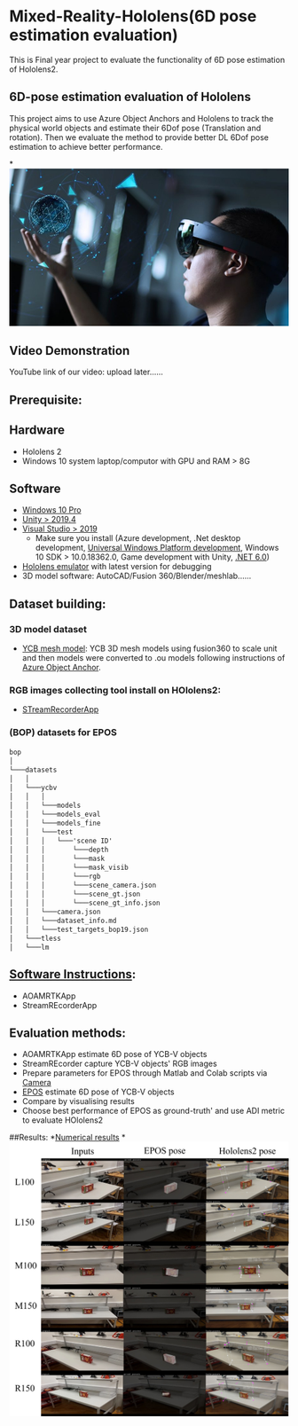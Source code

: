 # Mixed-Reality-Hololens(6D pose estimation evaluation)
 This is Final year project to evaluate the functionality of 6D pose estimation of Hololens2. 

## 6D-pose estimation evaluation of Hololens

This project aims to use Azure Object Anchors and Hololens to track the physical world objects and estimate their 6Dof pose (Translation and rotation).
Then we evaluate the method to provide better DL 6Dof pose estimation to achieve better performance.

*![](https://github.com/Anthony-EEE/Mixed-Reality-Hololens-6D-pose-estimation/blob/main/Images/msft-hololens-2.jpeg)
## Video Demonstration
YouTube link of our video: upload later......

## Prerequisite:
  ## Hardware

  * Hololens 2
  * Windows 10 system laptop/computor with GPU and RAM > 8G

  ## Software
  * [Windows 10 Pro](https://www.microsoft.com/en-gb/d/windows-10-pro/df77x4d43rkt?activetab=pivot:overviewtab)
  * [Unity > 2019.4](https://unity3d.com/get-unity/download/archive) 
  * [Visual Studio > 2019](https://docs.microsoft.com/en-gb/visualstudio/releases/2019/release-notes)
    * Make sure you install (Azure development, .Net desktop development, [Universal Windows Platform development](https://visualstudio.microsoft.com/en-gb/vs/features/universal-windows-platform/), Windows 10 SDK > 10.0.18362.0, Game development with Unity, [.NET 6.0](https://dotnet.microsoft.com/en-us/download/dotnet/6.0))
  * [Hololens emulator](https://docs.microsoft.com/en-us/windows/mixed-reality/develop/advanced-concepts/hololens-emulator-archive) with latest version for debugging
  * 3D model software: AutoCAD/Fusion 360/Blender/meshlab......

## Dataset building:
### 3D model dataset
* [YCB mesh model](https://www.ycbbenchmarks.com/): YCB 3D mesh models using fusion360 to scale unit and then models were converted to .ou models following instructions of [Azure Object Anchor](https://docs.microsoft.com/en-us/azure/object-anchors/quickstarts/get-started-model-conversion).
### RGB images collecting tool install on HOlolens2:
* [STreamRecorderApp](https://github.com/microsoft/HoloLens2ForCV)
### (BOP) datasets for EPOS
  ```
  bop
  │ 
  └───datasets 
  │   │
  │   └───ycbv
  │   │   │
  │   │   └───models 
  │   │   └───models_eval
  │   │   └───models_fine
  │   │   └───test
  │   │   │   └───'scene ID'
  │   │   │       └───depth
  │   │   │       └───mask
  │   │   │       └───mask_visib
  │   │   │       └───rgb
  │   │   │       └───scene_camera.json
  │   │   │       └───scene_gt.json
  │   │   │       └───scene_gt_info.json
  │   │   └───camera.json
  │   │   └───dataset_info.md
  │   │   └───test_targets_bop19.json
  │   └───tless
  │   └───lm
  ```
## [Software Instructions](https://github.com/Anthony-EEE/Mixed-Reality-Hololens-6D-pose-estimation/blob/main/INstructions.pdf):
* AOAMRTKApp
* StreamREcorderApp

## Evaluation methods:
* AOAMRTKApp estimate 6D pose of YCB-V objects
* StreamREcorder capture YCB-V objects' RGB images
* Prepare parameters for EPOS through Matlab and Colab scripts via [Camera](https://github.com/Anthony-EEE/Mixed-Reality-Hololens-6D-pose-estimation/tree/main/Camera)
* [EPOS](https://github.com/thodan/epos) estimate 6D pose of YCB-V objects
* Compare by visualising results
* Choose best performance of EPOS as ground-truth' and use ADI metric to evaluate HOlolens2

##Results:
*[Numerical results](https://github.com/Anthony-EEE/Mixed-Reality-Hololens-6D-pose-estimation/blob/main/concat_result.csv)
*![Visualised reults example](https://github.com/Anthony-EEE/Mixed-Reality-Hololens-6D-pose-estimation/blob/main/Images/crackerbox.jpg)
